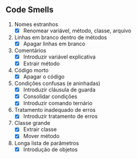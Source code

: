 ## Code Smells

1. Nomes estranhos
   * [x] Renomear variável, método, classe, arquivo

2. Linhas em branco dentro de métodos
   * [x] Apagar linhas em branco

3. Comentários
   * [x] Introduzir variável explicativa
   * [x] Extrair método

4. Código morto
   * [x] Apagar o código

5. Condições confusas (e aninhadas)
   * [x] Introduzir cláusula de guarda
   * [x] Consolidar condições
   * [x] Introduzir comando ternário

6. Tratamento inadequado de erros
   * [x] Introduzir tratamento de erros

7. Classe grande
   * [x] Extrair classe
   * [x] Mover método

8. Longa lista de parâmetros
   * [x] Introdução de objetos
